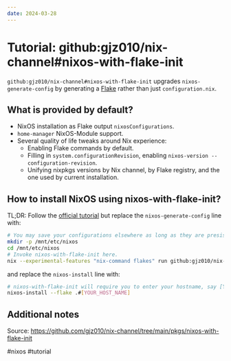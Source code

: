 ```yaml
---
date: 2024-03-28
---
```


# Tutorial: github:gjz010/nix-channel\#nixos-with-flake-init

`github:gjz010/nix-channel#nixos-with-flake-init` upgrades `nixos-generate-config` by generating a [Flake](https://nixos.wiki/wiki/Flakes) rather than just `configuration.nix`.

## What is provided by default?

- NixOS installation as Flake output `nixosConfigurations`.
- `home-manager` NixOS-Module support.
- Several quality of life tweaks around Nix experience:
  - Enabling Flake commands by default.
  - Filling in `system.configurationRevision`, enabling `nixos-version --configuration-revision`.
  - Unifying nixpkgs versions by Nix channel, by Flake registry, and the one used by current installation.

## How to install NixOS using nixos-with-flake-init?

TL;DR: Follow the [official tutorial](https://nixos.org/manual/nixos/stable/#sec-installation-manual-summary) but replace the `nixos-generate-config` line with:

```bash
# You may save your configurations elsewhere as long as they are presisted.
mkdir -p /mnt/etc/nixos
cd /mnt/etc/nixos
# Invoke nixos-with-flake-init here.
nix --experimental-features "nix-command flakes" run github:gjz010/nix-channel#nixos-with-flake-init
```
and replace the `nixos-install` line with:
```bash
# nixos-with-flake-init will require you to enter your hostname, say [YOUR_HOST_NAME].
nixos-install --flake .#[YOUR_HOST_NAME]
```


## Additional notes

Source: https://github.com/gjz010/nix-channel/tree/main/pkgs/nixos-with-flake-init


#nixos #tutorial
